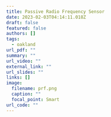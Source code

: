 ```yaml
---
title: Passive Radio Frequency Sensor
date: 2023-02-03T04:14:11.018Z
draft: false
featured: false
authors: []
tags:
  - oakland
url_pdf: ""
summary: ""
url_video: ""
external_link: ""
url_slides: ""
links: []
image:
  filename: prf.png
  caption: ""
  focal_point: Smart
url_code: ""
---
```

